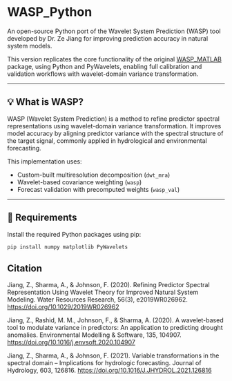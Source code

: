 # WASP_Python

An open-source Python port of the Wavelet System Prediction (WASP) tool developed by Dr. Ze Jiang for improving prediction accuracy in natural system models.

This version replicates the core functionality of the original [WASP_MATLAB](https://github.com/zejiang-unsw/WASP_matlab) package, using Python and PyWavelets, enabling full calibration and validation workflows with wavelet-domain variance transformation.

---

## 💡 What is WASP?

WASP (Wavelet System Prediction) is a method to refine predictor spectral representations using wavelet-domain variance transformation. It improves model accuracy by aligning predictor variance with the spectral structure of the target signal, commonly applied in hydrological and environmental forecasting.

This implementation uses:
- Custom-built multiresolution decomposition (`dwt_mra`)
- Wavelet-based covariance weighting (`wasp`)
- Forecast validation with precomputed weights (`wasp_val`)

---

## 🔧 Requirements

Install the required Python packages using pip:

```bash
pip install numpy matplotlib PyWavelets
```

## Citation
Jiang, Z., Sharma, A., & Johnson, F. (2020).
Refining Predictor Spectral Representation Using Wavelet Theory for Improved Natural System Modeling.
Water Resources Research, 56(3), e2019WR026962.
https://doi.org/10.1029/2019WR026962

Jiang, Z., Rashid, M. M., Johnson, F., & Sharma, A. (2020).
A wavelet-based tool to modulate variance in predictors: An application to predicting drought anomalies.
Environmental Modelling & Software, 135, 104907.
https://doi.org/10.1016/j.envsoft.2020.104907

Jiang, Z., Sharma, A., & Johnson, F. (2021).
Variable transformations in the spectral domain – Implications for hydrologic forecasting.
Journal of Hydrology, 603, 126816.
https://doi.org/10.1016/J.JHYDROL.2021.126816


